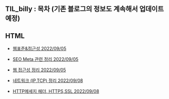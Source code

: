 ## TIL_billy : 목차 (기존 블로그의 정보도 계속해서 업데이트 예정)

HTML
-
- [웹표준&접근성 2022/09/05](https://github.com/billy5982/TIL_billy/blob/main/src/HTML/%EC%9B%B9%20%ED%91%9C%EC%A4%80%26%EC%A0%91%EA%B7%BC%EC%84%B1.md)  

- [SEO Meta 관련 정리 2022/09/05](https://github.com/billy5982/TIL_billy/blob/main/src/HTML/SEO.md)

- [웹 접근성 정리 2022/09/05](https://github.com/billy5982/TIL_billy/blob/main/src/HTML/%EC%9B%B9%20%EC%A0%91%EA%B7%BC%EC%84%B1.md)

- [네트워크 (IP,TCP) 정리 2022/09/08](https://github.com/billy5982/TIL_billy/blob/main/src/Network/IP-Packet_TCP-UDP.md)
- [HTTP메세지 헤더, HTTPS,SSL 2022/09/08](https://github.com/billy5982/TIL_billy/blob/main/src/Network/HTTPMessage_HTTPS.md)